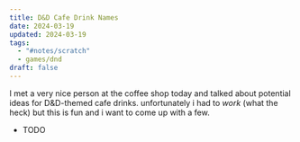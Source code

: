 ```yaml
---
title: D&D Cafe Drink Names
date: 2024-03-19
updated: 2024-03-19
tags:
  - "#notes/scratch"
  - games/dnd
draft: false
---
```

I met a very nice person at the coffee shop today and talked about potential ideas for D&D-themed cafe drinks. unfortunately i had to *work* (what the heck) but this is fun and i want to come up with a few.

- TODO
